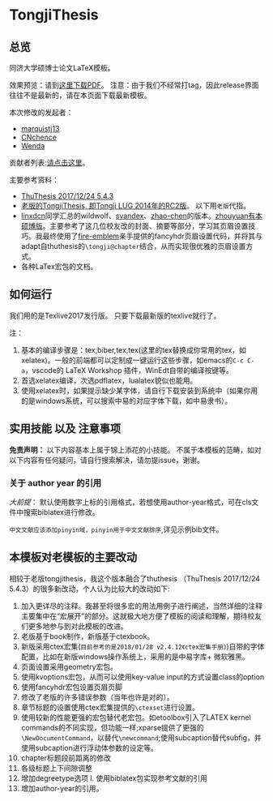 # TongjiThesis
## 总览
同济大学硕博士论文LaTeX模板。

效果预览：请到[这里下载PDF](https://github.com/marquistj13/TongjiThesis/releases/latest)。
注意：由于我们不经常打tag，因此release界面往往不是最新的，请在本页面下载最新模板。

本次修改的发起者：
* [marquistj13](https://github.com/marquistj13)
* [CNchence](https://github.com/CNchence)
* [Wenda](https://github.com/Williamwenda)

贡献者列表:[请点击这里](https://github.com/marquistj13/TongjiThesis/graphs/contributors)。

主要参考资料：
* [ThuThesis 2017/12/24 5.4.3](https://github.com/xueruini/thuthesis)
* [老版的TongjiThesis, 即Tongji LUG 2014年的RC2版](https://sourceforge.net/projects/tongjithesis/)。 以下用`老版`代指。
* [linxdcn](https://github.com/linxdcn/TongjiThesis)同学汇总的wildwolf、[svandex](https://github.com/svandex/masthesis)、[zhao-chen](https://github.com/zhao-chen/TongjiThesis)的版本。[zhouyuan有本硕博版](https://github.com/zhouyuan/tongjithesis)。主要参考了这几位校友改的封面、摘要等部分，学习其页眉设置技巧。我最终使用了[fire-emblem](https://github.com/fire-emblem/)亲手提供的fancyhdr页眉设置代码，并将其与adapt自thuthesis的`\tongji@chapter`结合，从而实现很优雅的页眉设置方式。
* 各种LaTex宏包的文档。


## 如何运行
我们用的是Texlive2017发行版。
只要下载最新版的texlive就行了。

注：
1. 基本的编译步骤是：tex,biber,tex,tex(这里的tex替换成你常用的tex，如xelatex)。一般的前端都可以定制成一键运行这些步骤，如emacs的`C-c C-a`，vscode的 LaTeX Workshop 插件，WinEdt自带的编译按键等。
1. 首选xelatex编译，次选pdflatex，lualatex貌似也能用。
1. 使用xelatex时，如果提示缺少某字体，请自行下载安装到系统中（如果你用的是windows系统，可以搜索中易的对应字体下载，如中易隶书）。

## 实用技能 以及 注意事项
__免责声明：__ 以下内容基本上属于锦上添花的小技能。 不属于本模板的范畴，如对以下内容有任何疑问，请自行搜索解决，请勿提issue，谢谢。

### 关于 author year 的引用
_大前提_：
默认使用数字上标的引用格式，若想使用author-year格式，可在cls文件中搜索biblatex进行修改。

`中文文献应该添加pinyin域，pinyin用于中文文献排序`,详见示例bib文件。


## 本模板对老模板的主要改动
相较于老版tongjithesis，我这个版本融合了thuthesis （ThuThesis 2017/12/24 5.4.3）的很多新改动，个人认为比较大的改动如下:
1. 加入更详尽的注释。我甚至将很多宏的用法用例子进行阐述，当然详细的注释主要集中在“宏展开”的部分。这就极大地方便了模板的阅读和理解，期待校友们更多地参与到对此模板的改进。
1. 老版基于book制作，新版基于ctexbook。
1. 新版采用ctex宏集(`目前参考的是2018/01/28 v2.4.12《ctex宏集手册》`)自带的字体配置，比如在新版windows操作系统上，采用的是中易字库+ 微软雅黑。
1. 页面设置采用geometry宏包。
1. 使用kvoptions宏包，从而可以使用key-value input的方式设置class的option
1. 使用fancyhdr宏包设置页眉页脚
1. 修改了老版的许多错误参数（当年也许是对的）。
1. 章节标题的设置使用ctex宏集提供的`\ctexset`进行设置。
1. 使用较新的性能更强的宏包替代老宏包。如etoolbox引入了LATEX kernel commands的不同实现，但功能一样;xparse提供了更强的`\NewDocumentCommand`，以替代`\newcommand`;使用subcaption替代subfig，并使用subcaption进行浮动体参数的设定等。
1. chapter标题段前距离的修改
1. 各级标题上下间隙调整
1. 增加degreetype选项
l. 使用biblatex包实现参考文献的引用
1. 增加author-year的引用。
